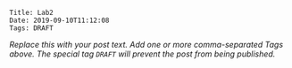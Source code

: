    Title: Lab2
    Date: 2019-09-10T11:12:08
    Tags: DRAFT

_Replace this with your post text. Add one or more comma-separated
Tags above. The special tag `DRAFT` will prevent the post from being
published._

<!-- more -->

